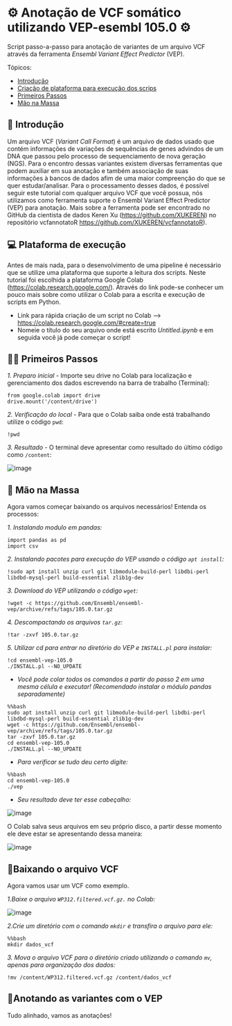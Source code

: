 # ⚙ Anotação de VCF somático utilizando VEP-esembl 105.0 ⚙
Script passo-a-passo para anotação de variantes de um arquivo VCF através da ferramenta _Ensembl Variant Effect Predictor_ (VEP). 

Tópicos:
- [Introdução](##Introdução)
- [Criação de plataforma para execução dos scrips](##Plataforma-de-execução)
- [Primeiros Passos](##Primeiros-Passos)
- [Mão na Massa](##Mão-na-Massa)

## 📃 Introdução
Um arquivo VCF (_Variant Call Format_) é um arquivo de dados usado que contém informações de variações de sequências de genes advindos de um DNA que passou pelo processo de sequenciamento de nova geração (NGS). Para o encontro dessas variantes existem diversas ferramentas que podem auxiliar em sua anotação e também associação de suas informações à bancos de dados afim de uma maior compreenção do que se quer estudar/analisar. 
Para o processamento desses dados, é possível seguir este tutorial com qualquer arquivo VCF que você possua, nós utilizamos como ferramenta suporte o Ensembl Variant Effect Predictor (VEP) para anotação. Mais sobre a ferramenta pode ser encontrado no GitHub da cientista de dados Keren Xu (https://github.com/XUKEREN) no repositório vcfannotatoR https://github.com/XUKEREN/vcfannotatoR).

## 💻 Plataforma de execução 
Antes de mais nada, para o desenvolvimento de uma pipeline é necessário que se utilize uma plataforma que suporte a leitura dos scripts. Neste tutorial foi escolhida a plataforma Google Colab (https://colab.research.google.com/). Através do link pode-se conhecer um pouco mais sobre como utilizar o Colab para a escrita e execução de scripts em Python. 
- Link para rápida criação de um script no Colab --> https://colab.research.google.com/#create=true
- Nomeie o título do seu arquivo onde está escrito *Untitled.ipynb* e em seguida você já pode começar o script!

## 🚶‍♂️ Primeiros Passos

 _1. Preparo inicial_ - Importe seu drive no Colab para localização e gerenciamento dos dados escrevendo na barra de trabalho (Terminal):
```
from google.colab import drive
drive.mount('/content/drive')
```
 _2. Verificação do local_ - Para que o Colab saiba onde está trabalhando utilize o código `pwd`:
```
!pwd
  ```
 _3. Resultado_ - O terminal deve apresentar como resultado do último código como `/content`:

![image](https://user-images.githubusercontent.com/99352577/202039441-2901185f-55da-4114-a4f2-2868e3bfe1f3.png)

## 🔨 Mão na Massa
Agora vamos começar baixando os arquivos necessários! Entenda os processos:

 _1. Instalando modulo em pandas:_
```
import pandas as pd
import csv
```
 _2. Instalando pacotes para execução do VEP usando o código `apt install`:_

```
!sudo apt install unzip curl git libmodule-build-perl libdbi-perl libdbd-mysql-perl build-essential zlib1g-dev

```

 _3. Download do VEP utilizando o código `wget`:_
  
```
!wget -c https://github.com/Ensembl/ensembl-vep/archive/refs/tags/105.0.tar.gz
```
 _4. Descompactando os arquivos `tar.gz`:_
```
!tar -zxvf 105.0.tar.gz
```
 _5. Utilizar cd para entrar no diretório do VEP e `INSTALL.pl` para instalar:_
  
```
!cd ensembl-vep-105.0
./INSTALL.pl --NO_UPDATE
```

- *Você pode colar todos os comandos a partir do passo 2 em uma mesma célula e executar! (Recomendado instalar o módulo pandas separadamente)*

```
%%bash
sudo apt install unzip curl git libmodule-build-perl libdbi-perl libdbd-mysql-perl build-essential zlib1g-dev
wget -c https://github.com/Ensembl/ensembl-vep/archive/refs/tags/105.0.tar.gz
tar -zxvf 105.0.tar.gz
cd ensembl-vep-105.0
./INSTALL.pl --NO_UPDATE 
```

- *Para verificar se tudo deu certo digite:*

```
%%bash
cd ensembl-vep-105.0
./vep
```
- *Seu resultado deve ter esse cabeçalho:*

![image](https://user-images.githubusercontent.com/99352577/202039139-9f90f685-98a5-4be0-922e-b00a4e951630.png)

O Colab salva seus arquivos em seu próprio disco, a partir desse momento ele deve estar se apresentando dessa maneira:

![image](https://user-images.githubusercontent.com/99352577/202040299-e9732c77-6e8e-4421-b2a6-10f9793929b0.png)


## 🧬Baixando o arquivo VCF
Agora vamos usar um VCF como exemplo. 

  _1.Baixe o arquivo `WP312.filtered.vcf.gz.` no Colab:_

![image](https://user-images.githubusercontent.com/99352577/202040401-5eb872d4-664c-4f62-8df3-7931dfb2a083.png)

  _2.Crie um diretório com o comando `mkdir` e transfira o arquivo para ele:_
```
%%bash
mkdir dados_vcf
````
  _3. Mova o arquivo VCF para o diretório criado utilizando o comando `mv`, apenas para organização dos dados:_
````
!mv /content/WP312.filtered.vcf.gz /content/dados_vcf
````
  
## 📝Anotando as variantes com o VEP
Tudo alinhado, vamos as anotações!



